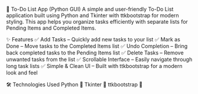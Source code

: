 📝 To-Do List App (Python GUI)
A simple and user-friendly To-Do List application built using Python and Tkinter with ttkbootstrap for modern styling. This app helps you organize tasks efficiently with separate lists for Pending Items and Completed Items.

✨ Features
✅ Add Tasks – Quickly add new tasks to your list
✅ Mark as Done – Move tasks to the Completed Items list
✅ Undo Completion – Bring back completed tasks to the Pending Items list
✅ Delete Tasks – Remove unwanted tasks from the list
✅ Scrollable Interface – Easily navigate through long task lists
✅ Simple & Clean UI – Built with ttkbootstrap for a modern look and feel

🛠️ Technologies Used
Python 🐍
Tkinter 🎨
ttkbootstrap 🌟

